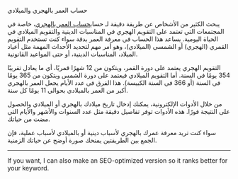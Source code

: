 

حساب العمر بالهجري والميلادي

يبحث الكثير من الأشخاص عن طريقة دقيقة لـ حساب<a href="https://dateshijri.com" target="_blank" rel="noopener">حساب العمر بالهجري</a>، خاصة في المجتمعات التي تعتمد على التقويم الهجري في المناسبات الدينية والتقويم الميلادي في الحياة اليومية. يساعد هذا الحساب في معرفة العمر بدقة سواء كنت تستخدم التقويم القمري (الهجري) أو الشمسي (الميلادي)، وهو أمر مهم لتحديد الأحداث المهمة مثل أعياد الميلاد، المناسبات الدينية، أو حتى المواعيد القانونية.

التقويم الهجري يعتمد على دورة القمر، ويتكون من 12 شهرًا قمريًا، أي ما يعادل تقريبًا 354 يومًا في السنة. أما التقويم الميلادي فيعتمد على دورة الشمس ويتكون من 365 يومًا في السنة (أو 366 في السنة الكبيسة). هذا الفرق في عدد الأيام يجعل العمر بالهجري أكبر من العمر بالميلادي بحوالي 11 يومًا كل سنة.

من خلال الأدوات الإلكترونية، يمكنك إدخال تاريخ ميلادك بالهجري أو الميلادي والحصول على النتيجة فورًا. هذه الأدوات توفر تفاصيل دقيقة مثل عدد السنوات والأشهر والأيام التي مضت من حياتك.

سواء كنت تريد معرفة عمرك بالهجري لأسباب دينية أو بالميلادي لأسباب عملية، فإن الجمع بين الطريقتين يمنحك صورة أوضح عن حياتك الزمنية.


---

If you want, I can also make an SEO-optimized version so it ranks better for your keyword.

